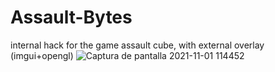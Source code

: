 # Assault-Bytes
internal hack for the game assault cube, with external overlay (imgui+opengl)
![Captura de pantalla 2021-11-01 114452](https://user-images.githubusercontent.com/68394559/139691618-4116a8e7-8aba-488b-9413-26433aa2992b.png)
